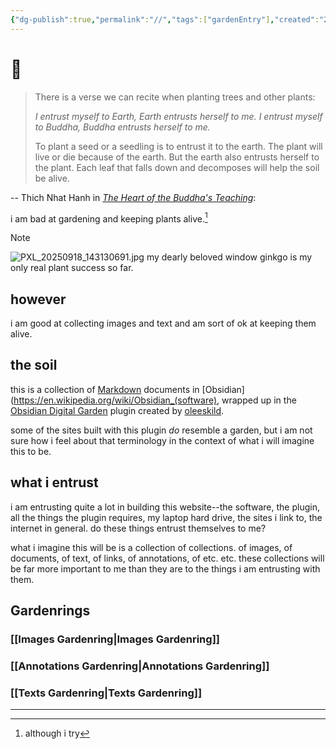 ```yaml
---
{"dg-publish":true,"permalink":"//","tags":["gardenEntry"],"created":"2025-09-17T21:41:11.999-04:00","updated":"2025-09-21T11:26:17.521-04:00"}
---
```


# 🏡

> There is a verse we can recite when planting trees and other plants: 
> 
> *I entrust myself to Earth, 
> Earth entrusts herself to me. 
> I entrust myself to Buddha, 
> Buddha entrusts herself to me.* 
> 
> To plant a seed or a seedling is to entrust it to the earth. The plant will live or die because of the earth. But the earth also entrusts herself to the plant. Each leaf that falls down and decomposes will help the soil be alive.

-- Thich Nhat Hanh in [*The Heart of the Buddha's Teaching*](https://www.dwms.org/uploads/8/7/8/7/87873912/thich_nhat_hanh_-_the_heart_of_buddhas_teaching.pdf):

i am bad at gardening and keeping plants alive.[^1]

> [!NOTE]
> ![PXL_20250918_143130691.jpg](/img/user/PXL_20250918_143130691.jpg)
> my dearly beloved window ginkgo is my only real plant success so far.

## however

i am good at collecting images and text and am sort of ok at keeping them alive.

## the soil

this is a collection of [Markdown](https://en.wikipedia.org/wiki/Markdown) documents in [Obsidian](https://en.wikipedia.org/wiki/Obsidian_(software), wrapped up in the [Obsidian Digital Garden](https://dg-docs.ole.dev/) plugin created by [oleeskild](https://github.com/oleeskild/obsidian-digital-garden).

some of the sites built with this plugin *do* resemble a garden, but i am not sure how i feel about that terminology in the context of what i will imagine this to be.

## what i entrust

i am entrusting quite a lot in building this website--the software, the plugin, all the things the plugin requires, my laptop hard drive, the sites i link to, the internet in general. do these things entrust themselves to me?

what i imagine this will be is a collection of collections. of images, of documents, of text, of links, of annotations, of etc. etc. these collections will be far more important to me than they are to the things i am entrusting with them. 

## Gardenrings

### [[Images Gardenring\|Images Gardenring]]
### [[Annotations Gardenring\|Annotations Gardenring]]
### [[Texts Gardenring\|Texts Gardenring]]



---
[^1]: although i try